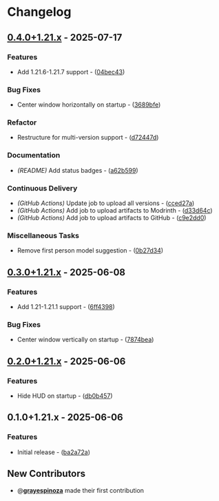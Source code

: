# Changelog

## [0.4.0+1.21.x](https://github.com/grayespinoza/gyo/compare/0.3.0+1.21.x..0.4.0+1.21.x) - 2025-07-17

### Features

- Add 1.21.6-1.21.7 support - ([04bec43](https://github.com/grayespinoza/gyo/commit/04bec43e7b9b263d96337f6cdbfe8956cf655ee1))

### Bug Fixes

- Center window horizontally on startup - ([3689bfe](https://github.com/grayespinoza/gyo/commit/3689bfe2a2d5bb215b0e48b065174a2209bfb91a))

### Refactor

- Restructure for multi-version support - ([d72447d](https://github.com/grayespinoza/gyo/commit/d72447d120a2397c9c344f728efa2dfccc9d47a1))

### Documentation

- *(README)* Add status badges - ([a62b599](https://github.com/grayespinoza/gyo/commit/a62b5999d031da6c8e4719742d889cfae64a6945))

### Continuous Delivery

- *(GitHub Actions)* Update job to upload all versions - ([cced27a](https://github.com/grayespinoza/gyo/commit/cced27a30774204cfbd872558c1666d29a2c017e))
- *(GitHub Actions)* Add job to upload artifacts to Modrinth - ([d33d64c](https://github.com/grayespinoza/gyo/commit/d33d64c83a9279bfb86f31bcc30aff7569a4f06f))
- *(GitHub Actions)* Add job to upload artifacts to GitHub - ([c9e2dd0](https://github.com/grayespinoza/gyo/commit/c9e2dd0f861e44793579d4bf25569dd7948da43d))

### Miscellaneous Tasks

- Remove first person model suggestion - ([0b27d34](https://github.com/grayespinoza/gyo/commit/0b27d347da6d0a8ed7a4bc5c9de0aa1397cb7017))
## [0.3.0+1.21.x](https://github.com/grayespinoza/gyo/compare/0.2.0+1.21.x..0.3.0+1.21.x) - 2025-06-08

### Features

- Add 1.21-1.21.1 support - ([6ff4398](https://github.com/grayespinoza/gyo/commit/6ff43984a5a164b268ead800ec3e82c6846049f9))

### Bug Fixes

- Center window vertically on startup - ([7874bea](https://github.com/grayespinoza/gyo/commit/7874beab1d69564d2b608205f0f020147d83ac5b))
## [0.2.0+1.21.x](https://github.com/grayespinoza/gyo/compare/0.1.0+1.21.x..0.2.0+1.21.x) - 2025-06-06

### Features

- Hide HUD on startup - ([db0b457](https://github.com/grayespinoza/gyo/commit/db0b4571f930eff7f762ca62526c0d4bff7886ae))
## 0.1.0+1.21.x - 2025-06-06

### Features

- Initial release - ([ba2a72a](https://github.com/grayespinoza/gyo/commit/ba2a72a160e786d493bc4ef625b3feaad3b291d9))

## New Contributors

- @**[grayespinoza](https://github.com/grayespinoza)** made their first contribution

